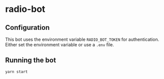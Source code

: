 # radio-bot

## Configuration

This bot uses the environment variable `RADIO_BOT_TOKEN` for authentication. Either set the environment variable or use a `.env` file.

## Running the bot

```console
yarn start
```
